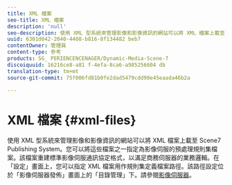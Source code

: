 ```yaml
---
title: XML 檔案
seo-title: XML 檔案
description: 'null'
seo-description: 使用 XML 型系統來管理影像和影像資訊的網站可以將 XML 檔案上載至 Scene7 Publishing System。進一步瞭解XML檔案。
uuid: 6301d042-2040-4408-b816-8f134482 beb7
contentOwner: 管理員
content-type: 參考
products: SG_ PERIENCENCENAGER/Dynamic-Media-Scene-7
discoiquuid: 16216ce8-a81 f-4efa-8ca6-a985256604 db
translation-type: tm+mt
source-git-commit: 75f006fd81b0fe2dad5479cdd98e45eaada46b2a

---
```



# XML 檔案 {#xml-files}

使用 XML 型系統來管理影像和影像資訊的網站可以將 XML 檔案上載至 Scene7 Publishing System。您可以將這些檔案之一指定為影像伺服的預處理規則集檔案。該檔案重建標準影像伺服通訊協定格式，以滿足商務伺服器的業務邏輯。在「設定」畫面上，您可以指定 XML 檔案用作規則集定義檔案路徑。該路徑設定位於「影像伺服器發佈」畫面上的「目錄管理」下。請參閱[影像伺服器](publish-setup.md#image_server)。
